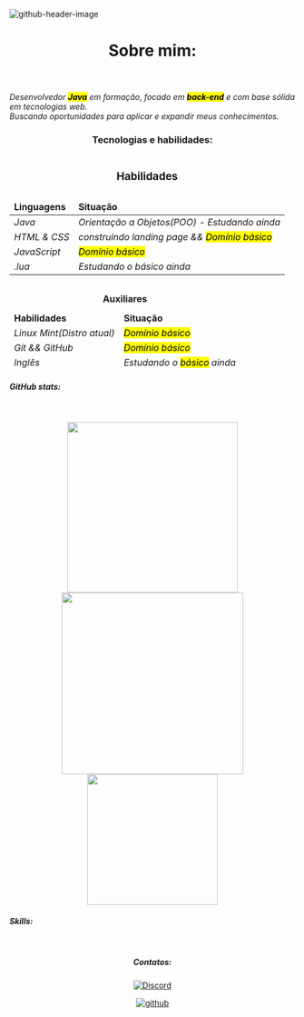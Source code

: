 ![github-header-image](https://github.com/user-attachments/assets/5e626b2b-e4b1-42bd-9538-60c628e3829f)
<div align="center">
<header><h1>Sobre mim:</h1></header>
</div>

<em>Desenvolvedor <Strong><mark>Java</mark></Strong> em formação, focado em <Strong><mark>back-end</mark></Strong> e com base sólida em tecnologias web.</em>
<br>
<em>Buscando oportunidades para aplicar e expandir meus conhecimentos.</em>

<div align = "center">
<h3>Tecnologias e habilidades:</h3>
<table>
  <caption><h3>Habilidades</h3></caption>
  <thead>
    <tr>
      <td><Strong>Linguagens</Strong></td>
      <td><Strong>Situação</Strong></td>
    </tr>
  </thead>
  <tbody>
    <tr>
      <td><em>Java</em></td>
      <td><em>Orientação a Objetos(POO) - Estudando ainda</em></td>
    </tr>
    <tr>
      <td><em>HTML & CSS</em></td>
      <td><em>construíndo landing page && <mark>Domínio básico</mark></em></td>
    </tr>
    <tr>
      <td><em>JavaScript</em></td>
      <td><em><mark>Domínio básico</mark></em></td>
    </tr>
    <tr>
      <td><em>.lua</em></td>
      <td><em>Estudando o básico ainda</em></td>
    </tr>
  </tbody>
</table>
<table>

<table>
  <caption><Strong>Auxiliares</Strong></caption>
  <thead>
    <tr>
      <td><Strong>Habilidades</Strong></td>
      <td><Strong>Situação</Strong></td>
    </tr>
    <tr>
      <td><em>Linux Mint(Distro atual)</em></td>
      <td><em><mark>Domínio básico</mark></em></td>
    </tr>
    <tdbody>
      <td><em>Git && GitHub</em></td>
      <td><em><mark>Domínio básico</mark></em></td>
    </tbody>
    <tfoot>
      <tr>
        <td><em>Inglês</em></td>
        <td><em>Estudando o <mark> básico</mark> ainda</em></td>
      </tr>
    </tfoot>
  </thead>
  
  </thead>
</table>

  
</div>
<h5><em>GitHub stats:</em></h5>
<br>
<p align="center">
  
  <img src="https://github.com/user-attachments/assets/44baffb9-32e3-4fe9-a0ba-76637bfd7869" alt="" width="300"/>
  <img src="https://github.com/user-attachments/assets/0b3f54d8-1ac8-40b4-832c-0355eb833d3b" alt="" width="320"/>
  <img src="https://github.com/user-attachments/assets/a5f27552-2a9c-41c1-ba4f-798436e1e16b" alt="" width="230"/>
</p>


<h4><em>Skills:</em></h4>
<div>
<img src="https://img.shields.io/badge/Lua-2C2D72?style=for-the-badge&logo=lua&logoColor=white" alt="">
<img src="https://img.shields.io/badge/JavaScript-F7DF1E?style=for-the-badge&logo=javascript&logoColor=black" alt="">
<img src="https://img.shields.io/badge/HTML5-E34F26?style=for-the-badge&logo=html5&logoColor=white" alt="">
<img src="https://img.shields.io/badge/CSS3-1572B6?style=for-the-badge&logo=css3&logoColor=white" alt="">  
<img src="https://img.shields.io/badge/GIT-E44C30?style=for-the-badge&logo=git&logoColor=white" alt="">
<img src="https://img.shields.io/badge/Java-000000?style=for-the-badge&logo=java&logoColor=white" alt="">
<img src="https://img.shields.io/badge/Linux-ffffff?style=for-the-badge&logo=linux&logoColor=000000" alt="">
</div>

<div align = "center">
<h5><em>Contatos:</em></h5>
  
[![Discord](https://img.shields.io/badge/Discord-7289DA?logo=discord&logoColor=white)](https://discord.com/users/1316474027715461180)

<a href="https://github.com/GuilhermeXVII" target="_blank">
<img src=https://img.shields.io/badge/github-%2324292e.svg?&style=for-the-badge&logo=github&logoColor=white alt=github style="margin-bottom: 5px;" />


</div>



